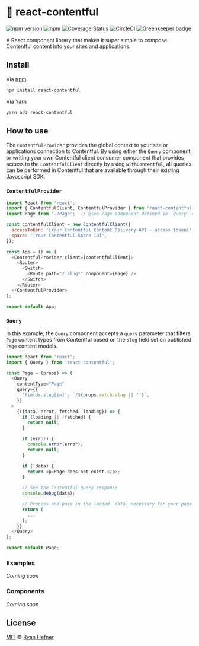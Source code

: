 # 📰 react-contentful

[![npm version](https://badge.fury.io/js/react-contentful.svg)](https://badge.fury.io/js/react-contentful)
[![npm](https://img.shields.io/npm/l/express.svg)](LICENSE)
[![Coverage Status](https://coveralls.io/repos/github/ryanhefner/react-contentful/badge.svg?branch=master)](https://coveralls.io/github/ryanhefner/react-contentful?branch=master)
[![CircleCI](https://circleci.com/gh/ryanhefner/react-contentful.svg?style=shield)](https://circleci.com/gh/ryanhefner/react-contentful)
[![Greenkeeper badge](https://badges.greenkeeper.io/ryanhefner/react-contentful.svg)](https://greenkeeper.io/)

A React component library that makes it super simple to compose Contentful
content into your sites and applications.

## Install

Via [npm](https://npmjs.com/package/react-contentful)

```sh
npm install react-contentful
```

Via [Yarn](http://yarn.fyi/react-contentful)

```sh
yarn add react-contentful
```

## How to use

The `ContentfulProvider` provides the global context to your site or applications
connection to Contentful. By using either the `Query` component, or writing
your own Contentful client consumer component that provides access to the
`ContentfulClient` directly by using `withContentful`, all queries can be performed
in Contentful that are available through their existing Javascript SDK.

### `ContentfulProvider`

```js
import React from 'react';
import { ContentfulClient, ContentfulProvider } from 'react-contentful';
import Page from './Page';  // @see Page component defined in `Query` example below

const contentfulClient = new ContentfulClient({
  accessToken: '[Your Contentful Content Delivery API - access token]',
  space: '[Your Contentful Space ID]',
});

const App = () => (
  <ContentfulProvider client={contentfulClient}>
    <Router>
      <Switch>
        <Route path="/:slug*" component={Page} />
      </Switch>
    </Router>
  </ContentfulProvider>
);

export default App;
```

### `Query`

In this example, the `Query` component accepts a `query` parameter that
filters `Page` content types from Contentful based on the `slug` field set on
published `Page` content models.

```js
import React from 'react';
import { Query } from 'react-contentful';

const Page = (props) => (
  <Query
    contentType="Page"
    query={{
      'fields.slug[in]': `/${props.match.slug || ''}`,
    }}
  >
    {({data, error, fetched, loading}) => {
      if (loading || !fetched) {
        return null;
      }

      if (error) {
        console.error(error);
        return null;
      }

      if (!data) {
        return <p>Page does not exist.</p>;
      }

      // See the Contentful query response
      console.debug(data);

      // Process and pass in the loaded `data` necessary for your page or child components.
      return (
        ...
      );
    }}
  </Query>
);

export default Page;
```

### Examples

_Coming soon_

### Components

_Coming soon_

## License

[MIT](LICENSE) © [Ryan Hefner](https://www.ryanhefner.com)

